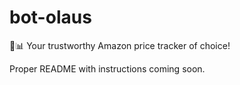 # bot-olaus
🤖📊 Your trustworthy Amazon price tracker of choice!

Proper README with instructions coming soon.
